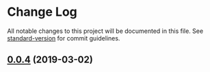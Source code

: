 # Change Log

All notable changes to this project will be documented in this file. See [standard-version](https://github.com/conventional-changelog/standard-version) for commit guidelines.

## [0.0.4](https://github.com/cdcabrera/t1/compare/v0.0.2...v0.0.4) (2019-03-02)
